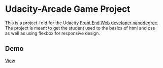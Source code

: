 # Udacity-Arcade Game Project
This is a project I did for the Udacity [Front End Web developer nanodegree](https://www.udacity.com/course/front-end-web-developer-nanodegree--nd001). The project is meant to get the student used to the basics of html and css as well as using flexbox for responsive design.

## Demo
[View](https://jloschen.github.io/PortfolioSite/index.html)
